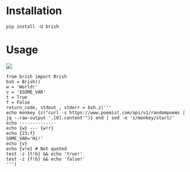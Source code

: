 # Installation

`pip install -U brish`


# Usage
![](https://i.imgur.com/9uMsaMg.jpg)

```
from brish import Brish
bsh = Brish()
w = 'World!'
v = '$SOME_VAR'
t = True
f = False
return_code, stdout , stderr = bsh.z('''
echo monkey {z("curl -s https://www.poemist.com/api/v1/randompoems | jq --raw-output '.[0].content'")} end | sed -e 's/monkey/start/'
echo --------------
echo {w} --- {w!r}
echo {23:f}
SOME_VAR='Hi!'
echo {v}
echo {v!e} # Not quoted
test -z {t!b} && echo 'true!'
test -z {f!b} && echo 'false!'
''')
```
